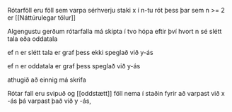 Rótarföll eru föll sem varpa sérhverju staki x í n-tu rót þess þar sem n >= 2 er [[Náttúrulegar tölur]]

Algengustu gerðum rótarfalla má skipta í tvo hópa eftir því hvort n sé slétt tala eða oddatala

ef n er slétt tala er graf þess ekki speglað við y-ás

ef n er oddatala er graf þess speglað við y-ás

athugið að einnig má skrifa 

Rótar fall eru svipuð og [[oddstætt]] föll nema í staðin fyrir að varpast við x -ás þá varpast það við y -ás, 

